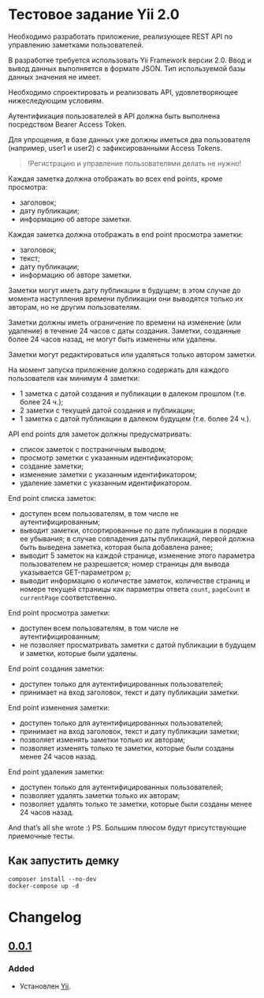 # Тестовое задание Yii 2.0

Необходимо разработать приложение, реализующее REST API по управлению заметками пользователей.

В разработке требуется использовать ​Yii Framework версии ​2.0​. Ввод и вывод данных выполняется в формате ​JSON​. Тип используемой базы данных значения не имеет.

Необходимо спроектировать и реализовать API, удовлетворяющее нижеследующим условиям.

Аутентификация пользователей в API должна быть выполнена посредством Bearer Access Token.

Для упрощения, в базе данных уже должны иметься два пользователя (например, ​user1 и ​user2​) с зафиксированными Access Tokens.

> !​Регистрацию и управление пользователями делать ​не нужно!​

Каждая заметка должна отображать во всех end points, кроме просмотра:
- заголовок;
- дату публикации;
- информацию об авторе заметки.

Каждая заметка должна отображать в end point просмотра заметки:
- заголовок;
- текст;
- дату публикации;
- информацию об авторе заметки.

Заметки могут иметь дату публикации в будущем; в этом случае до момента наступления времени публикации они выводятся только их авторам, но не другим пользователям.

Заметки должны иметь ограничение по времени на изменение (или удаление) в течение 24 часов с даты создания. Заметки, созданные более 24 часов назад, не могут быть изменены или удалены.

Заметки могут редактироваться или удаляться только автором заметки.

На момент запуска приложение должно содержать для каждого пользователя как минимум 4 заметки:
- 1 заметка с датой создания и публикации в далеком прошлом (т.е. более 24 ч.);
- 2 заметки с текущей датой создания и публикации;
- 1 заметка с датой публикации в далеком будущем (т.е. более 24 ч.).

API end points для заметок должны предусматривать:
- список заметок с постраничным выводом;
- просмотр заметки с указанным идентификатором;
- создание заметки;
- изменение заметки с указанным идентификатором;
- удаление заметки с указанным идентификатором.

End point списка заметок:
- доступен всем пользователям, в том числе не аутентифицированным;
- выводит заметки, отсортированные по дате публикации в порядке ее убывания; в случае совпадения даты публикаций, первой должна быть выведена заметка, которая была добавлена ранее;
- выводит 5 заметок на каждой странице, изменение этого параметра пользователем не разрешается; номер страницы для вывода указывается GET-параметром `p`;
- выводит информацию о количестве заметок, количестве страниц и номере текущей страницы как параметры ответа `count`​, `pageCount` и `​currentPage` ​соответственно.

End point просмотра заметки:
- доступен всем пользователям, в том числе не аутентифицированным;
- не позволяет просматривать заметки с датой публикации в будущем и заметки, которые были удалены.

End point создания заметки:
- доступен только для аутентифицированных пользователей;
- принимает на вход заголовок, текст и дату публикации заметки.

End point изменения заметки:
- доступен только для аутентифицированных пользователей;
- принимает на вход заголовок, текст и дату публикации заметки;
- позволяет изменять заметки только их авторам;
- позволяет изменять только те заметки, которые были созданы менее 24 часов назад.

End point удаления заметки:
- доступен только для аутентифицированных пользователей;
- позволяет удалять заметки только их авторам;
- позволяет удалять только те заметки, которые были созданы менее 24 часов назад.

And that’s all she wrote :)
PS. Большим плюсом будут присутствующие приемочные тесты.

## Как запустить демку

```
composer install --no-dev
docker-compose up -d
```

# Changelog

## [0.0.1](https://github.com/asedov/demo_studwork/tree/v0.0.1)
### Added
- Установлен [Yii](https://www.yiiframework.com/doc/guide/2.0/ru/start-installation).
